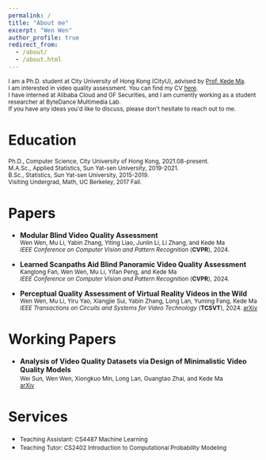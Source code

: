 ```yaml
---
permalink: /
title: "About me"
excerpt: "Wen Wen"
author_profile: true
redirect_from: 
  - /about/
  - /about.html
---
```

<small>I am a Ph.D. student at City University of Hong Kong (CityU), advised by [Prof. Kede Ma](https://kedema.org/).</small>  
<small>I am interested in video quality assessment. You can find my CV [here](https://github.com/winwinwenwen77/wenwen.github.io/blob/master/assets/wenwen_cv.pdf).</small>  
<small>I have interned at Alibaba Cloud and GF Securities, and I am currently working as a student researcher at ByteDance Multimedia Lab.</small>  
<small>If you have any ideas you'd like to discuss, please don't hesitate to reach out to me.</small>  


  
Education
======
<small>Ph.D., Computer Science, City University of Hong Kong, 2021.08-present.</small>    
<small>M.A.Sc., Applied Statistics, Sun Yat-sen University, 2019-2021.</small>    
<small>B.Sc., Statistics, Sun Yat-sen University, 2015-2019.</small>    
<small>Visiting Undergrad, Math, UC Berkeley, 2017 Fall.</small>   


Papers
======
- **Modular Blind Video Quality Assessment**  
  <small>Wen Wen, Mu Li, Yabin Zhang, Yiting Liao, Junlin Li, Li Zhang, and Kede Ma</small>  
  <small>*IEEE Conference on Computer Vision and Pattern Recognition* (**CVPR**), 2024.</small>  

- **Learned Scanpaths Aid Blind Panoramic Video Quality Assessment**  
  <small>Kanglong Fan, Wen Wen, Mu Li, Yifan Peng, and Kede Ma</small>  
  <small>*IEEE Conference on Computer Vision and Pattern Recognition* (**CVPR**), 2024.</small>  

- **Perceptual Quality Assessment of Virtual Reality Videos in the Wild**  
  <small>Wen Wen, Mu Li, Yiru Yao, Xiangjie Sui, Yabin Zhang, Long Lan, Yuming Fang, Kede Ma</small>  
  <small>*IEEE Transactions on Circuits and Systems for Video Technology* (**TCSVT**), 2024.
  [arXiv](https://arxiv.org/abs/2206.08751)</small>  

  
Working Papers
====== 
- **Analysis of Video Quality Datasets via Design of Minimalistic Video Quality Models**  
  <small>Wei Sun, Wen Wen, Xiongkuo Min, Long Lan, Guangtao Zhai, and Kede Ma  
  [arXiv](https://arxiv.org/abs/2307.13981)</small>  


  
Services
======
- <small>Teaching Assistant: CS4487 Machine Learning</small>  
- <small>Teaching Tutor: CS2402 Introduction to Computational Probability Modeling</small>  



